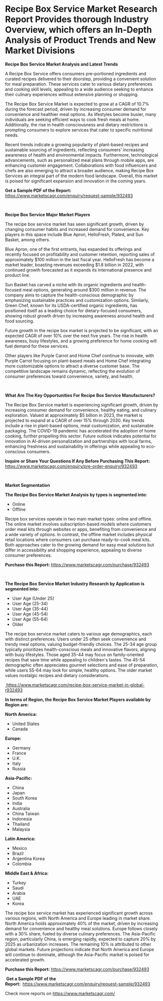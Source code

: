 <p><h1>Recipe Box Service Market Research Report Provides thorough Industry Overview, which offers an In-Depth Analysis of Product Trends and New Market Divisions</h1></p><p><strong>Recipe Box Service Market Analysis and Latest Trends</strong></p>
<p><p>A Recipe Box Service offers consumers pre-portioned ingredients and curated recipes delivered to their doorstep, providing a convenient solution for meal preparation. These services cater to various dietary preferences and cooking skill levels, appealing to a wide audience seeking to enhance their culinary experiences without extensive planning or shopping.</p><p>The Recipe Box Service Market is expected to grow at a CAGR of 10.7% during the forecast period, driven by increasing consumer demand for convenience and healthier meal options. As lifestyles become busier, many individuals are seeking efficient ways to cook fresh meals at home. Additionally, the rise in health consciousness and dietary restrictions is prompting consumers to explore services that cater to specific nutritional needs.</p><p>Recent trends indicate a growing popularity of plant-based recipes and sustainable sourcing of ingredients, reflecting consumers' increasing awareness of health and environmental impacts. Furthermore, technological advancements, such as personalized meal plans through mobile apps, are enhancing customer engagement. Collaborations with food influencers and chefs are also emerging to attract a broader audience, making Recipe Box Services an integral part of the modern food landscape. Overall, this market is poised for significant expansion and innovation in the coming years.</p></p>
<p><strong>Get a Sample PDF of the Report:&nbsp;</strong> <a href="https://www.marketscagr.com/enquiry/request-sample/932493?utm_campaign=3460&utm_medium=2&utm_source=Github&utm_content=ia&utm_term=21032025&utm_id=recipe-box-service">https://www.marketscagr.com/enquiry/request-sample/932493</a></p>
<p>&nbsp;</p>
<p><strong>Recipe Box Service Major Market Players</strong></p>
<p><p>The recipe box service market has seen significant growth, driven by changing consumer habits and increased demand for convenience. Key players in this space include Blue Apron, HelloFresh, Plated, and Sun Basket, among others.</p><p>Blue Apron, one of the first entrants, has expanded its offerings and recently focused on profitability and customer retention, reporting sales of approximately $100 million in the last fiscal year. HelloFresh has become a market leader, boasting revenues exceeding $1.8 billion in 2022, with continued growth forecasted as it expands its international presence and product line.</p><p>Sun Basket has carved a niche with its organic ingredients and health-focused meal options, generating around $300 million in revenue. The company aims to capture the health-conscious demographic by emphasizing sustainable practices and customization options. Similarly, Green Chef, known for its USDA-certified organic ingredients, has positioned itself as a leading choice for dietary-focused consumers, showing robust growth driven by increasing awareness around health and food sourcing.</p><p>Future growth in the recipe box market is projected to be significant, with an expected CAGR of over 10% over the next five years. The rise in health awareness, busy lifestyles, and a growing preference for home cooking will fuel demand for these services.</p><p>Other players like Purple Carrot and Home Chef continue to innovate, with Purple Carrot focusing on plant-based meals and Home Chef integrating more customizable options to attract a diverse customer base. The competitive landscape remains dynamic, reflecting the evolution of consumer preferences toward convenience, variety, and health.</p></p>
<p>&nbsp;</p>
<p><strong>What Are The Key Opportunities For Recipe Box Service Manufacturers?</strong></p>
<p><p>The Recipe Box Service market is experiencing significant growth, driven by increasing consumer demand for convenience, healthy eating, and culinary exploration. Valued at approximately $5 billion in 2023, the market is projected to expand at a CAGR of over 15% through 2030. Key trends include a rise in plant-based options, meal customization, and sustainable packaging. The COVID-19 pandemic has accelerated the adoption of home cooking, further propelling this sector. Future outlook indicates potential for innovation in AI-driven personalization and partnerships with local farms, enhancing freshness and sustainability in offerings while appealing to eco-conscious consumers.</p></p>
<p><strong>Inquire or Share Your Questions If Any Before Purchasing This Report:</strong> <a href="https://www.marketscagr.com/enquiry/pre-order-enquiry/932493?utm_campaign=3460&utm_medium=2&utm_source=Github&utm_content=ia&utm_term=21032025&utm_id=recipe-box-service">https://www.marketscagr.com/enquiry/pre-order-enquiry/932493</a></p>
<p>&nbsp;</p>
<p><strong>Market Segmentation</strong></p>
<p><strong>The Recipe Box Service Market Analysis by types is segmented into:</strong></p>
<p><ul><li>Online</li><li>Offline</li></ul></p>
<p><p>Recipe box services operate in two main market types: online and offline. The online market involves subscription-based models where customers order meal kits through websites or apps, benefiting from convenience and a wide variety of options. In contrast, the offline market includes physical retail locations where consumers can purchase ready-to-cook meal kits. Both approaches cater to the growing demand for easy meal solutions but differ in accessibility and shopping experience, appealing to diverse consumer preferences.</p></p>
<p><strong>Purchase this Report:&nbsp;</strong><a href="https://www.marketscagr.com/purchase/932493?utm_campaign=3460&utm_medium=2&utm_source=Github&utm_content=ia&utm_term=21032025&utm_id=recipe-box-service">https://www.marketscagr.com/purchase/932493</a></p>
<p>&nbsp;</p>
<p><strong>The Recipe Box Service Market Industry Research by Application is segmented into:</strong></p>
<p><ul><li>User Age (Under 25)</li><li>User Age (25-34)</li><li>User Age (35-44)</li><li>User Age (45-54)</li><li>User Age (55-64)</li><li>Older</li></ul></p>
<p><p>The recipe box service market caters to various age demographics, each with distinct preferences. Users under 25 often seek convenience and trendy meal options, valuing budget-friendly choices. The 25-34 age group typically prioritizes health-conscious meals and innovative flavors, aligning with busy lifestyles. Those aged 35-44 may focus on family-oriented recipes that save time while appealing to children's tastes. The 45-54 demographic often appreciates gourmet selections and ease of preparation, while users 55-64 may look for simple, healthy options. The older market values nostalgic recipes and dietary considerations.</p></p>
<p><a href="https://www.marketscagr.com/recipe-box-service-market-in-global-r932493?utm_campaign=3460&utm_medium=2&utm_source=Github&utm_content=ia&utm_term=21032025&utm_id=recipe-box-service">&nbsp;https://www.marketscagr.com/recipe-box-service-market-in-global-r932493</a></p>
<p><strong>In terms of Region, the Recipe Box Service Market Players available by Region are:</strong></p>
<p>
    <p> <strong> North America: </strong>
        <ul>
            <li>United States</li>
            <li>Canada</li>
        </ul>
        </p> 
    <p> <strong> Europe: </strong>
        <ul>
            <li>Germany</li>
            <li>France</li>
            <li>U.K.</li>
            <li>Italy</li>
            <li>Russia</li>
        </ul>
        </p> 
    <p> <strong> Asia-Pacific: </strong>
        <ul>
            <li>China</li>
            <li>Japan</li>
            <li>South Korea</li>
            <li>India</li>
            <li>Australia</li>
            <li>China Taiwan</li>
            <li>Indonesia</li>
            <li>Thailand</li>
            <li>Malaysia</li>
        </ul>
        </p> 
    <p> <strong> Latin America: </strong>
        <ul>
            <li>Mexico</li>
            <li>Brazil</li>
            <li>Argentina Korea</li>
            <li>Colombia</li>
        </ul>
        </p> 
    <p> <strong> Middle East & Africa: </strong>
        <ul>
            <li>Turkey</li>
            <li>Saudi</li>
            <li>Arabia</li>
            <li>UAE</li>
            <li>Korea</li>
        </ul>
    </p>
    </p>
<p><p>The recipe box service market has experienced significant growth across various regions, with North America and Europe leading in market share. North America holds approximately 40% of the market, driven by increasing demand for convenience and healthy meal solutions. Europe follows closely with a 30% share, fueled by diverse culinary preferences. The Asia-Pacific region, particularly China, is emerging rapidly, expected to capture 20% by 2025 as urbanization increases. The remaining 10% is attributed to other global markets. Future projections indicate that North America and Europe will continue to dominate, although the Asia-Pacific market is poised for accelerated growth.</p></p>
<p><strong>Purchase this Report: </strong><a href="https://www.marketscagr.com/purchase/932493?utm_campaign=3460&utm_medium=2&utm_source=Github&utm_content=ia&utm_term=21032025&utm_id=recipe-box-service">https://www.marketscagr.com/purchase/932493</a></p>
<p>&nbsp;<strong>Get a Sample PDF of the Report:&nbsp;&nbsp;</strong><a href="https://www.marketscagr.com/enquiry/request-sample/932493?utm_campaign=3460&utm_medium=2&utm_source=Github&utm_content=ia&utm_term=21032025&utm_id=recipe-box-service">https://www.marketscagr.com/enquiry/request-sample/932493</a></p>
<p><strong></strong></p>
<p>Check more reports on <a href="https://www.marketscagr.com/?utm_campaign=3460&utm_medium=2&utm_source=Github&utm_content=ia&utm_term=21032025&utm_id=recipe-box-service">https://www.marketscagr.com/</a></p>